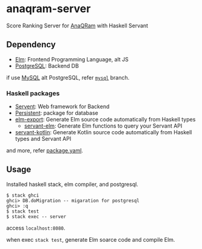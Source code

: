 # anaqram-server
Score Ranking Server for [AnaQRam](https://github.com/matsubara0507/AnaQRam) with Haskell Servant

## Dependency

- [Elm](http://elm-lang.org): Frontend Programming Language, alt JS
- [PostgreSQL](https://www.postgresql.org/): Backend DB

if use [MySQL](https://www.mysql.com) alt PostgreSQL, refer [`mysql`](https://github.com/matsubara0507/anaqram-server/tree/mysql) branch.

### Haskell packages

- [Servent](https://hackage.haskell.org/package/servant): Web framework for Backend 
- [Persistent](https://hackage.haskell.org/package/persistent): package for database
- [elm-export](https://hackage.haskell.org/package/elm-export): Generate Elm source code automatically from Haskell types
    - [servant-elm](https://hackage.haskell.org/package/servant-elm): Generate Elm functions to query your Servant API
- [servant-kotlin](https://github.com/matsubara0507/servant-kotlin): Generate Kotlin source code automatically from Haskell types and Servant API 

and more, refer [package.yaml](https://github.com/matsubara0507/anaqram-server/blob/master/package.yaml).
 
## Usage
 
Installed haskell stack, elm compiler, and postgresql.
 
```
$ stack ghci
ghci> DB.doMigration -- migaration for postgresql
ghci> :q
$ stack test
$ stack exec -- server
```

access `localhost:8080`.

when exec `stack test`, generate Elm soarce code and compile Elm. 
